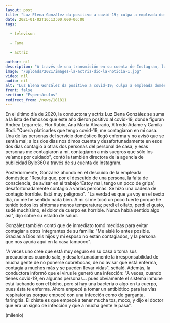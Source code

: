 ```yaml
---
layout: post
title: "Luz Elena González da positivo a covid-19; culpa a empleada doméstica por contagio"
date: 2021-01-02T16:13:00.000-06:00
tags:
  
  - televison
  
  - Fama
  
  - actriz
  
author: nil
description: "A través de una transmisión en su cuenta de Instagram, la actriz y conductora reveló cómo se contagió de coronavirus y qué síntomas tiene. "
image: "/uploads/2021/images-la-actriz-dio-la-noticia-1.jpg"
video: nil
audio: nil
alt: "Luz Elena González da positivo a covid-19; culpa a empleada doméstica por contagio"
front: false
section: "Espectáculos"
redirect_from: /news/181811
---
```


En el último día de 2020, la conductora y actriz Luz Elena González se suma a la lista de famosos que este año dieron positivo al covid-19, donde figuran Andrea Legarreta, Flor Rubio, Ana María Alvarado, Alfredo Adame y Camila Sodi.  "Quería platicarles que tengo covid-19, me contagiaron en mi casa. Una de las personas del servicio doméstico llegó enferma y no avisó que se sentía mal; a los dos días nos dimos cuenta y desafortunadamente en esos dos días contagió a otras dos personas del personal de casa, y esas personas me contagiaron a mí, contagiaron a mis suegros que sólo los veíamos por cuidado", contó la también directora de la agencia de publicidad Byle360 a través de su cuenta de Instagram.  

Posteriormente, González ahondó en el descuido de la empleada doméstica: "Resulta que, por el descuido de una persona, la falta de consciencia, de avisar en el trabajo ‘Estoy mal, tengo un poco de gripa’, desafortunadamente contagió a varias personas. Se hizo una cadena de contagio horrible. Está muy peligroso". "La verdad es que ya voy en el sexto día, no me he sentido nada bien. A mí sí me tocó un poco fuerte porque he tenido todos los síntomas menos temperatura; perdí el olfato, perdí el gusto, sudé muchísimo, el dolor de cuerpo es horrible. Nunca había sentido algo así", dijo sobre su estado de salud. 

González también contó que de inmediato tomó medidas para evitar contagiar a otros integrantes de su familia: "Me aislé lo antes posible. Gracias a Dios mis hijos y mi esposo no están contagiados, y la persona que nos ayuda aquí en la casa tampoco". 

"A veces uno cree que está muy seguro en su casa o toma sus precauciones cuando sale, y desafortunadamente la irresponsabilidad de mucha gente de no ponerse cubrebocas, de no avisar que está enferma, contagia a muchos más y se pueden llevar vidas", señaló. Además, la conductora informó que el virus le generó una infección: "A veces, cuando tienes covid-19, en algunas personas… pues obviamente el sistema inmune está luchando con el bicho, pero si hay una bacteria o algo en tu cuerpo, pues ésta te enferma. Ahora empecé a tomar un antibiótico para las vías respiratorias porque empecé con una infección como de garganta, faringitis. El chiste es que empecé a tener mucha tos, moco, y dijo el doctor que era un signo de infección y que a mucha gente le pasa". 

(milenio)